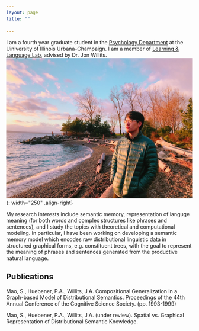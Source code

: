 ```yaml
---
layout: page
title: ""

---
```


I am a fourth year graduate student in the [Psychology Department](https://psychology.illinois.edu/) at the Uiniversity of Illinois Urbana-Champaign. I am a member of [Learning & Language Lab](http://learninglanguagelab.org/), advised by Dr. Jon Willits.![title](/assets/shufan.jpeg){: width="250"  .align-right}

My research interests include semantic memory, representation of languge meaning (for both words and complex structures like phrases and sentences), and I study the topics with theoretical and computational modeling. In particular, I have been working on developing a semantic memory model which encodes raw distributional linguistic data in structured graphical forms, e.g. constituent trees, with the goal to represent the meaning of phrases and sentences generated from the productive natural language.

## Publications

Mao, S., Huebener, P.A., Willits, J.A. Compositional Generalization in a Graph-based Model of Distributional Semantics. Proceedings of the 44th Annual Conference of the Cognitive Science Society. (pp. 1993-1999)

Mao, S., Huebener, P.A., Willits, J.A. (under review). Spatial vs. Graphical Representation of Distributional Semantic Knowledge.


